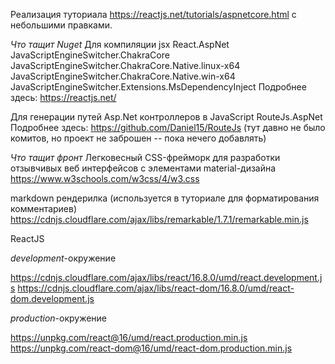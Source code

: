 Реализация туториала https://reactjs.net/tutorials/aspnetcore.html с небольшими правками.

*Что тащит Nuget*
Для компиляции jsx
React.AspNet
JavaScriptEngineSwitcher.ChakraCore
JavaScriptEngineSwitcher.ChakraCore.Native.linux-x64
JavaScriptEngineSwitcher.ChakraCore.Native.win-x64
JavaScriptEngineSwitcher.Extensions.MsDependencyInject
Подробнее здесь: https://reactjs.net/

Для генерации путей Asp.Net контроллеров в JavaScript
RouteJs.AspNet
Подробнее здесь: https://github.com/Daniel15/RouteJs
(тут давно не было комитов, но проект не заброшен -- пока нечего добавлять)

*Что тащит фронт*
Легковесный CSS-фрейморк для разработки отзывчивых веб интерфейсов с элементами material-дизайна
https://www.w3schools.com/w3css/4/w3.css

markdown рендерилка (используется в туториале для форматирования комментариев)
https://cdnjs.cloudflare.com/ajax/libs/remarkable/1.7.1/remarkable.min.js

ReactJS

_development_-окружение

https://cdnjs.cloudflare.com/ajax/libs/react/16.8.0/umd/react.development.js
https://cdnjs.cloudflare.com/ajax/libs/react-dom/16.8.0/umd/react-dom.development.js

_production_-окружение

https://unpkg.com/react@16/umd/react.production.min.js
https://unpkg.com/react-dom@16/umd/react-dom.production.min.js
